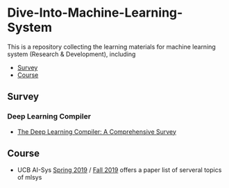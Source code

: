 # Dive-Into-Machine-Learning-System

This is a repository collecting the learning materials for machine learning system (Research & Development), including

* [Survey](#Survey)
* [Course](#Course)

## Survey

### Deep Learning Compiler

* [The Deep Learning Compiler: A Comprehensive Survey](https://arxiv.org/pdf/2002.03794.pdf)

## Course

* UCB AI-Sys [Spring 2019](https://ucbrise.github.io/cs294-ai-sys-sp19/) / [Fall 2019](https://ucbrise.github.io/cs294-ai-sys-fa19/#grading) offers a paper list of serveral topics of mlsys

